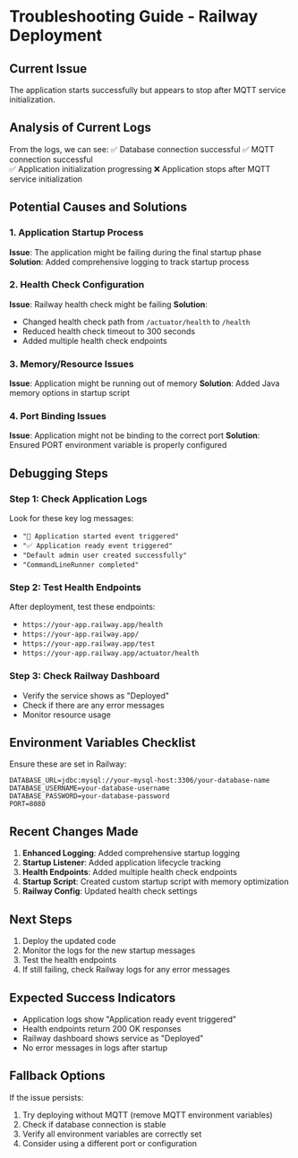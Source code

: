 # Troubleshooting Guide - Railway Deployment

## Current Issue
The application starts successfully but appears to stop after MQTT service initialization.

## Analysis of Current Logs
From the logs, we can see:
✅ Database connection successful
✅ MQTT connection successful  
✅ Application initialization progressing
❌ Application stops after MQTT service initialization

## Potential Causes and Solutions

### 1. Application Startup Process
**Issue**: The application might be failing during the final startup phase
**Solution**: Added comprehensive logging to track startup process

### 2. Health Check Configuration
**Issue**: Railway health check might be failing
**Solution**: 
- Changed health check path from `/actuator/health` to `/health`
- Reduced health check timeout to 300 seconds
- Added multiple health check endpoints

### 3. Memory/Resource Issues
**Issue**: Application might be running out of memory
**Solution**: Added Java memory options in startup script

### 4. Port Binding Issues
**Issue**: Application might not be binding to the correct port
**Solution**: Ensured PORT environment variable is properly configured

## Debugging Steps

### Step 1: Check Application Logs
Look for these key log messages:
- `"🚀 Application started event triggered"`
- `"✅ Application ready event triggered"`
- `"Default admin user created successfully"`
- `"CommandLineRunner completed"`

### Step 2: Test Health Endpoints
After deployment, test these endpoints:
- `https://your-app.railway.app/health`
- `https://your-app.railway.app/`
- `https://your-app.railway.app/test`
- `https://your-app.railway.app/actuator/health`

### Step 3: Check Railway Dashboard
- Verify the service shows as "Deployed"
- Check if there are any error messages
- Monitor resource usage

## Environment Variables Checklist
Ensure these are set in Railway:
```
DATABASE_URL=jdbc:mysql://your-mysql-host:3306/your-database-name
DATABASE_USERNAME=your-database-username
DATABASE_PASSWORD=your-database-password
PORT=8080
```

## Recent Changes Made
1. **Enhanced Logging**: Added comprehensive startup logging
2. **Startup Listener**: Added application lifecycle tracking
3. **Health Endpoints**: Added multiple health check endpoints
4. **Startup Script**: Created custom startup script with memory optimization
5. **Railway Config**: Updated health check settings

## Next Steps
1. Deploy the updated code
2. Monitor the logs for the new startup messages
3. Test the health endpoints
4. If still failing, check Railway logs for any error messages

## Expected Success Indicators
- Application logs show "Application ready event triggered"
- Health endpoints return 200 OK responses
- Railway dashboard shows service as "Deployed"
- No error messages in logs after startup

## Fallback Options
If the issue persists:
1. Try deploying without MQTT (remove MQTT environment variables)
2. Check if database connection is stable
3. Verify all environment variables are correctly set
4. Consider using a different port or configuration 